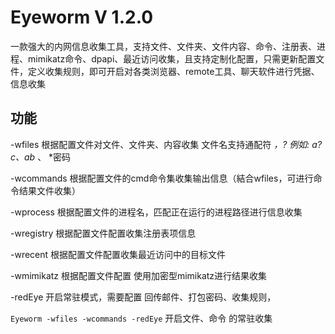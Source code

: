 # Eyeworm V 1.2.0 
一款强大的内网信息收集工具，支持文件、文件夹、文件内容、命令、注册表、进程、mimikatz命令、dpapi、最近访问收集，且支持定制化配置，只需更新配置文件，定义收集规则，即可开启对各类浏览器、remote工具、聊天软件进行凭据、信息收集
## 功能
-wfiles  根据配置文件对文件、文件夹、内容收集 文件名支持通配符 *，?  例如: a?c、ab* 、 *密码

-wcommands  根据配置文件的cmd命令集收集输出信息（結合wfiles，可进行命令结果文件收集）

-wprocess 根据配置文件的进程名，匹配正在运行的进程路径进行信息收集

-wregistry 根据配置文件配置收集注册表项信息

-wrecent  根据配置文件配置收集最近访问中的目标文件

-wmimikatz 根据配置文件配置 使用加密型mimikatz进行结果收集

-redEye 开启常驻模式，需要配置 回传邮件、打包密码、收集规则，

`Eyeworm -wfiles -wcommands -redEye` 开启文件、命令 的常驻收集

